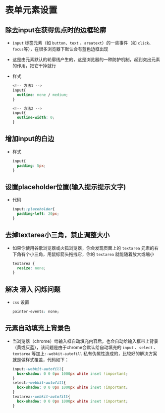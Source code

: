 # 表单元素设置

## 除去input在获得焦点时的边框轮廓

+ `input` 标签元素（如 `button`、`text` 、`areatext`）的一些事件（如 `click`、`focus`等），在很多浏览器下默认会有蓝色边框出现

+ 这是由元素默认的轮廓线产生的，这是浏览器的一种防护机制，起到突出元素的作用，把它干掉就行

+ 样式

  ```css
  <!-- 方法1 -->
  input{
    outline: none / medium;
  }
  ```

  ```css
  <!-- 方法2 -->
  input{
    outline-width: 0;
  }
  ```

## 增加input的白边

+ 样式

  ```css
  input{
    padding: 5px;
  }
  ```

## 设置placeholder位置(输入提示提示文字)

+ 代码

  ```css
  input::placeholder{
    padding-left: 20px;
  }
  ```

## 去掉textarea小三角，禁止调整大小

+ 如果你使用谷歌浏览器或火狐浏览器，你会发现页面上的 `textarea` 元素的右下角有个小三角，用鼠标箭头拖拽它，你的 `textarea` 就能随着放大或缩小

  ```css
  textarea {
    resize: none;
  }
  ```

## 解决 滑入 闪烁问题

+ `css` 设置

  ```css
  pointer-events: none;
  ```

## 元素自动填充上背景色

+ 当浏览器（chrome）给输入框自动填充内容后，也会自动给输入框带上背景（黄或灰蓝），该问题是由于chrome会默认给自动填充的 `input` 、`select` 、`textarea` 等加上`:-webkit-autofill` 私有伪属性造成的，比较好的解决方案就是做样式覆盖，代码如下：

  ```css
  input:-webkit-autofill{
    box-shadow: 0 0 0px 1000px white inset !important;
  }
  select:-webkit-autofill{
    box-shadow: 0 0 0px 1000px white inset !important;
  }
  textarea:-webkit-autofill{
    box-shadow: 0 0 0px 1000px white inset !important;
  }
  ```
